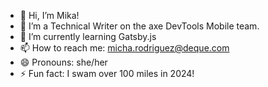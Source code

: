 - 👋 Hi, I’m Mika!
- 👀 I’m a Technical Writer on the axe DevTools Mobile team.
- 🌱 I’m currently learning Gatsby.js
- 📫 How to reach me: micha.rodriguez@deque.com
- 😄 Pronouns: she/her
- ⚡ Fun fact: I swam over 100 miles in 2024!

<!---
mikachu-at-deque/mikachu-at-deque is a ✨ special ✨ repository because its `README.md` (this file) appears on your GitHub profile.
You can click the Preview link to take a look at your changes.
--->
